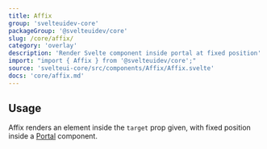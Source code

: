 ```yaml
---
title: Affix
group: 'svelteuidev-core'
packageGroup: '@svelteuidev/core'
slug: /core/affix/
category: 'overlay'
description: 'Render Svelte component inside portal at fixed position'
import: "import { Affix } from '@svelteuidev/core';"
source: 'svelteui-core/src/components/Affix/Affix.svelte'
docs: 'core/affix.md'
---
```


<script>
    import { Demo, AffixDemos } from '@svelteuidev/demos';
    import { Heading } from 'components';
</script>

<Heading />

## Usage

Affix renders an element inside the `target` prop given, with fixed position inside a [Portal](core/portal) component.

<Demo demo={AffixDemos.usage} />
